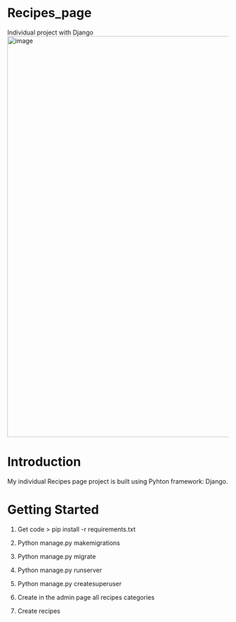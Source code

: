 # Recipes_page
Individual project with Django
<img width="913" alt="image" src="https://user-images.githubusercontent.com/99351981/200850159-30fc78ee-f131-49ca-8118-ca47c458719d.png">




# Introduction

My individual Recipes page project is built using Pyhton framework: Django. 



# Getting Started

1. Get code > pip install -r requirements.txt

2. Python manage.py makemigrations

3. Python manage.py migrate

4. Python manage.py runserver

5. Python manage.py createsuperuser

6. Create in the admin page all recipes categories

7. Create recipes
